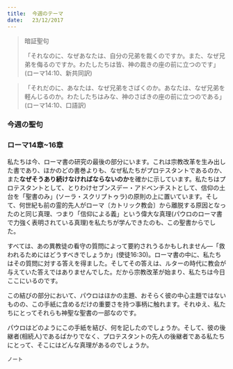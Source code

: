 ```yaml
---
title:  今週のテーマ
date:   23/12/2017
---
```


> <p>暗証聖句</p>
> 「それなのに、なぜあなたは、自分の兄弟を裁くのですか。また、なぜ兄弟を侮るのですか。わたしたちは皆、神の裁きの座の前に立つのです」 (ローマ14:10、新共同訳)

> <p></p>
> 「それだのに、あなたは、なぜ兄弟をさばくのか。あなたは、なぜ兄弟を軽んじるのか。わたしたちはみな、神のさばきの座の前に立つのである」 (ローマ14:10、口語訳)

### 今週の聖句

### ローマ14章~16章

私たちは今、ローマ書の研究の最後の部分にいます。これは宗教改革を生み出した書であり、ほかのどの書巻よりも、なぜ私たちがプロテスタントであるのか、また**なぜそうあり続けなければならないのか**を確かに示しています。私たちはプロテスタントとして、とりわけセブンスデー・アドベンチストとして、信仰の土台を「聖書のみ」(ソーラ・スクリプトゥラ)の原則の上に置いています。そして、何世紀も前の霊的先人がローマ〔カトリック教会〕から離脱する原因となったのと同じ真理、つまり「信仰による義」という偉大な真理(パウロのローマ書で力強く表明されている真理)を私たちが学んできたのも、この聖書からでした。

すべては、あの異教徒の看守の質問によって要約されうるかもしれません―「救われるためにはどうすべきでしょうか」(使徒16:30)。ローマ書の中に、私たちはその質問に対する答えを得ました。そしてその答えは、ルターの時代に教会が与えていた答えではありませんでした。だから宗教改革が始まり、私たちは今日ここにいるのです。

この結びの部分において、パウロはほかの主題、おそらく彼の中心主題ではないものの、この手紙に含めるだけの重要さを持つ事柄に触れます。それゆえ、私たちにとってそれらも神聖な聖書の一部なのです。

パウロはどのようにこの手紙を結び、何を記したのでしょうか。そして、彼の後継者(相続人)であるばかりでなく、プロテスタントの先人の後継者である私たちにとって、そこにはどんな真理があるのでしょうか。

`ノート`
